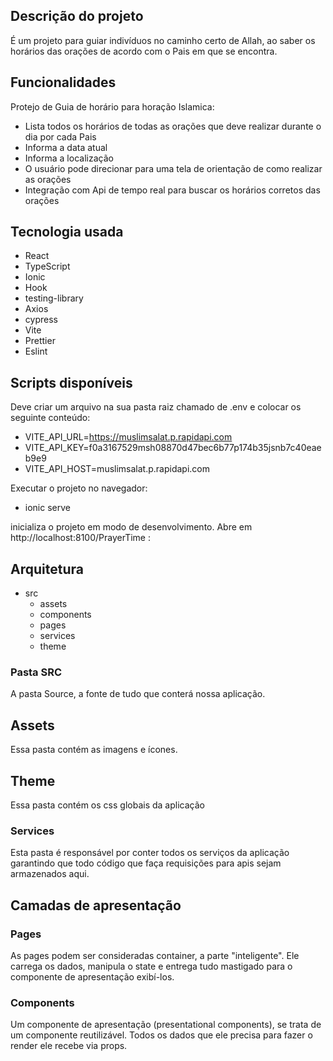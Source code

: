 ## Descrição do projeto

É um projeto para guiar indivíduos no caminho certo de Allah, ao saber os horários das orações de acordo com o Pais em que se encontra.

## Funcionalidades

Protejo de Guia de horário para horação Islamica:

- Lista todos os horários de todas as orações que deve realizar durante o dia por cada Pais
- Informa a data atual
- Informa a localização
- O usuário pode direcionar para uma tela de orientação de como realizar as orações
- Integração com Api de tempo real para buscar os horários corretos das orações

## Tecnologia usada

- React
- TypeScript
- Ionic
- Hook
- testing-library
- Axios
- cypress
- Vite
- Prettier
- Eslint

## Scripts disponíveis

Deve criar um arquivo na sua pasta raiz chamado de .env e colocar os seguinte conteúdo:

- VITE_API_URL=https://muslimsalat.p.rapidapi.com
- VITE_API_KEY=f0a3167529msh08870d47bec6b77p174b35jsnb7c40eaeb9e9
- VITE_API_HOST=muslimsalat.p.rapidapi.com

Executar o projeto no navegador:

- ionic serve

inicializa o projeto em modo de desenvolvimento. Abre em http://localhost:8100/PrayerTime :

## Arquitetura

- src
  - assets
  - components
  - pages
  - services
  - theme

### Pasta SRC

A pasta Source, a fonte de tudo que conterá nossa aplicação.

## Assets

Essa pasta contém as imagens e ícones.

## Theme

Essa pasta contém os css globais da aplicação

### Services

Esta pasta é responsável por conter todos os serviços da aplicação garantindo que todo código que faça requisições para apis sejam armazenados aqui.

## Camadas de apresentação

### Pages

As pages podem ser consideradas container, a parte "inteligente". Ele carrega os dados, manipula o state e entrega tudo mastigado para o componente de apresentação exibí-los.

### Components

Um componente de apresentação (presentational components), se trata de um componente reutilizável. Todos os dados que ele precisa para fazer o render ele recebe via props.
